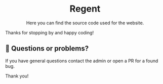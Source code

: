 <h1 align="center">
  Regent
</h1>

<p align="center">
Here you can find the source code used for the website.
</p>

Thanks for stopping by and happy coding!


## 🤔 Questions or problems?

If you have general questions contact the admin or open a PR for a found bug.

Thank you!
